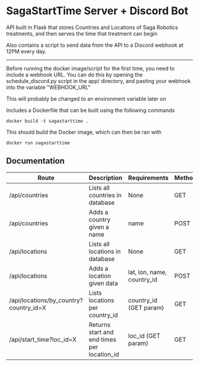 
# SagaStartTime Server + Discord Bot

API built in Flask that stores Countries and Locations of Saga Robotics treatments, and then serves the time that treatment can begin

Also contains a script to send data from the API to a Discord webhook at 12PM every day. 

---

Before running the docker image/script for the first time, you need to include a webhook URL. You can do this by opening the schedule_discord.py script in the app/ directory, and pasting your webhook into the variable "WEBHOOK_URL"

This will probably be changed to an environment variable later on

Includes a Dockerfile that can be built using the following commands

`docker build -t sagastarttime .`

This should build the Docker image, which can then be ran with

`docker run sagastarttime`


## Documentation

Route  | Description | Requirements | Method 
------------- | ------------- | ------------- | ------------- | 
/api/countries | Lists all countries in database | None | GET
/api/countries | Adds a country given a name | name | POST
/api/locations | Lists all locations in database | None | GET
/api/locations | Adds a location given data | lat, lon, name, country_id | POST
/api/locations/by_country?country_id=X | Lists locations per country_id | country_id (GET param) | GET
/api/start_time?loc_id=X | Returns start and end times per location_id | loc_id (GET param) | GET
